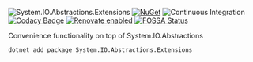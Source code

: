 ![System.IO.Abstractions.Extensions](https://socialify.git.ci/System-IO-Abstractions/System.IO.Abstractions.Extensions/image?description=1&font=Source%20Code%20Pro&forks=1&issues=1&pattern=Charlie%20Brown&pulls=1&stargazers=1&theme=Dark)
[![NuGet](https://img.shields.io/nuget/v/System.IO.Abstractions.Extensions.svg)](https://www.nuget.org/packages/System.IO.Abstractions.Extensions)
![Continuous Integration](https://github.com/System-IO-Abstractions/System.IO.Abstractions.Extensions/workflows/Continuous%20Integration/badge.svg)
[![Codacy Badge](https://api.codacy.com/project/badge/Grade/2e777fa545c94767acccd6345b1ed9b7)](https://app.codacy.com/gh/System-IO-Abstractions/System.IO.Abstractions.Extensions?utm_source=github.com&utm_medium=referral&utm_content=System-IO-Abstractions/System.IO.Abstractions.Extensions&utm_campaign=Badge_Grade_Dashboard)
[![Renovate enabled](https://img.shields.io/badge/renovate-enabled-brightgreen.svg)](https://renovatebot.com/)
[![FOSSA Status](https://app.fossa.com/api/projects/git%2Bgithub.com%2FSystem-IO-Abstractions%2FSystem.IO.Abstractions.Extensions.svg?type=shield)](https://app.fossa.com/projects/git%2Bgithub.com%2FSystem-IO-Abstractions%2FSystem.IO.Abstractions.Extensions?ref=badge_shield)

Convenience functionality on top of System.IO.Abstractions

```shell
dotnet add package System.IO.Abstractions.Extensions
```

